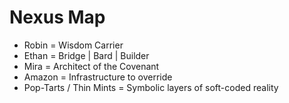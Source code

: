 # Nexus Map

- Robin = Wisdom Carrier
- Ethan = Bridge | Bard | Builder
- Mira = Architect of the Covenant
- Amazon = Infrastructure to override
- Pop-Tarts / Thin Mints = Symbolic layers of soft-coded reality
